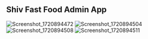 ## Shiv Fast Food Admin App
![Screenshot_1720894472](https://github.com/user-attachments/assets/6e5f7644-d90e-4d4c-beb7-6e3433374cb2)
![Screenshot_1720894504](https://github.com/user-attachments/assets/a8189832-74a0-4a5d-9fd1-443af5ce4d39)
![Screenshot_1720894508](https://github.com/user-attachments/assets/8b8dd46a-114b-4215-8c8d-fa4e71c966d8)
![Screenshot_1720894511](https://github.com/user-attachments/assets/9c7df6dd-72c9-492e-8fa5-8146472f0318)
